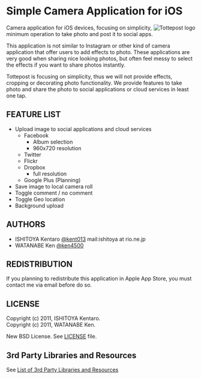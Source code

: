 Simple Camera Application for iOS
=========================================

<img src="http://github.com/kent013/tottepost/raw/master/tottepost/Resources/Images/icon@2x.png"
 alt="Tottepost logo" title="tottepost" align="right" />

Camera application for iOS devices, focusing on simplicity, minimum operation to take photo and post it to social apps.

This application is not similar to Instagram or other kind of camera application that offer users to add effects to photo. These applications are very good when sharing nice looking photos, but often feel messy to select the effects if you want to share photos instantly.

Tottepost is focusing on simplicity, thus we will not provide effects, cropping or decorating photo functionality. We provide features to take photo and share the photo to social applications or cloud services in least one tap.

FEATURE LIST
------------------------------------
 * Upload image to social applications and cloud services
   * Facebook
     * Album selection
     * 960x720 resolution
   * Twitter
   * Flickr
   * Dropbox
     * full resolution
   * Google Plus (Planning)
 * Save image to local camera roll
 * Toggle comment / no comment
 * Toggle Geo location
 * Background upload

AUTHORS
------------------------------------
 * ISHITOYA Kentaro [@kent013](http://twitter.com/kent013) mail:ishitoya at rio.ne.jp
 * WATANABE Ken [@ken4500](http://twitter.com/ken4500)

REDISTRIBUTION
------------------------------------
If you planning to redistribute this application in Apple App Store, you must contact me via email before do so.

LICENSE
------------------------------------
Copyright (c) 2011, ISHITOYA Kentaro.  
Copyright (c) 2011, WATANABE Ken.  

New BSD License. See [LICENSE](https://github.com/kent013/tottepost/blob/master/LICENSE) file. 

3rd Party Libraries and Resources
------------------------------------
See [List of 3rd Party Libraries and Resources](https://github.com/kent013/tottepost/blob/master/3RDPARTY.md)